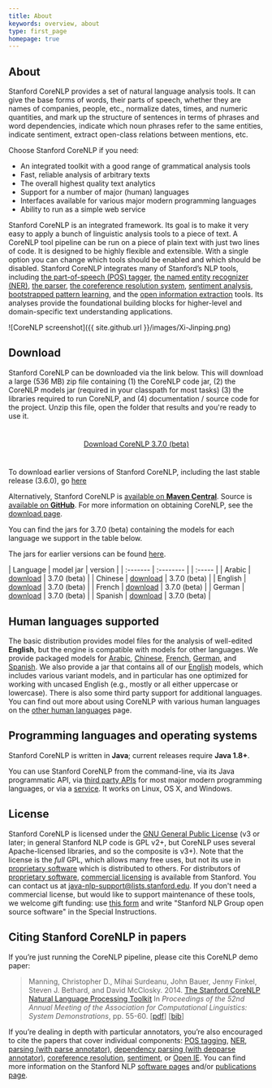 ```yaml
---
title: About
keywords: overview, about
type: first_page
homepage: true
---
```


## About

Stanford CoreNLP provides a set of natural language analysis
tools. It can give the base
forms of words, their parts of speech, whether they are names of
companies, people, etc., normalize dates, times, and numeric quantities,
and mark up the structure of sentences in terms of
phrases and word dependencies, indicate which noun phrases refer to
the same entities, indicate sentiment, extract open-class relations between mentions, etc. 

Choose Stanford CoreNLP if you need:

* An integrated toolkit with a good range of grammatical analysis tools
* Fast, reliable analysis of arbitrary texts
* The overall highest quality text analytics
* Support for a number of major (human) languages
* Interfaces available for various major modern programming languages
* Ability to run as a simple web service

Stanford CoreNLP is an integrated framework. Its goal is to
make it very easy to apply a bunch of linguistic analysis tools to a piece
of text. A CoreNLP tool pipeline can be run on a piece of plain text with
just two lines of code. It is designed to be highly
flexible and extensible.  With a single option you can change which
tools should be enabled and which should be disabled. 
Stanford CoreNLP integrates many of Stanford&rsquo;s NLP tools,
including [the part-of-speech (POS) tagger](http://nlp.stanford.edu/software/tagger.html), 
[the named entity recognizer (NER)](http://nlp.stanford.edu/software/CRF-NER.html),
[the parser](http://nlp.stanford.edu/software/lex-parser.html),
[the coreference resolution system](http://nlp.stanford.edu/software/dcoref.html),
[sentiment analysis](http://nlp.stanford.edu/sentiment/),
[bootstrapped pattern learning](http://nlp.stanford.edu/software/patternslearning.html),
and the
[open information extraction](http://nlp.stanford.edu/software/openie.html)
tools.
Its analyses provide the foundational building blocks for
higher-level and domain-specific text understanding applications.

![CoreNLP screenshot]({{ site.github.url }}/images/Xi-Jinping.png)


## Download

Stanford CoreNLP can be downloaded via the link below. This will download a large (536 MB) zip file containing (1) the CoreNLP code jar, (2) the CoreNLP models jar (required in your classpath for most tasks) (3) the libraries required to run CoreNLP, and (4) documentation / source code for the project. Unzip this file, open the folder that results and you're ready to use it.


<div style="text-align:center; margin-top: 5ex; margin-bottom:5ex;"> <a class="downloadbutton" href="http://nlp.stanford.edu/software/stanford-corenlp-full-2016-10-30.zip">Download CoreNLP 3.7.0 (beta)</a> </div>

To download earlier versions of Stanford CoreNLP, including the last stable release (3.6.0), go [here](history.html)

Alternatively, Stanford CoreNLP is [available on **Maven Central**](http://search.maven.org/#search%7Cga%7C1%7Ca%3A%22stanford-corenlp%22).
Source is [available on **GitHub**](https://github.com/stanfordnlp/CoreNLP).
For more information on obtaining CoreNLP, see the [download page](download.html).

You can find the jars for 3.7.0 (beta) containing the models for each language we support in the table below.

The jars for earlier versions can be found [here](history.html).

| Language | model jar | version |
| :------- | :-------- | | :----- |
| Arabic  | [download](http://nlp.stanford.edu/software/stanford-arabic-corenlp-2016-10-27-models.jar) | 3.7.0 (beta) |
| Chinese | [download](http://nlp.stanford.edu/software/stanford-chinese-corenlp-2016-10-27-models.jar) | 3.7.0 (beta) |
| English | [download](http://nlp.stanford.edu/software/stanford-english-corenlp-2016-10-29-models.jar) | 3.7.0 (beta) |
| French | [download](http://nlp.stanford.edu/software/stanford-french-corenlp-2016-10-27-models.jar) | 3.7.0 (beta) |
| German | [download](http://nlp.stanford.edu/software/stanford-german-corenlp-2016-10-27-models.jar) | 3.7.0 (beta) |
| Spanish | [download](http://nlp.stanford.edu/software/stanford-spanish-corenlp-2016-10-27-models.jar) | 3.7.0 (beta) |

## Human languages supported

The basic distribution provides model files for the analysis of well-edited **English**,
but the engine is compatible with models for other languages. We provide
packaged models for
[Arabic](http://nlp.stanford.edu/software/stanford-arabic-corenlp-2016-10-27-models.jar), 
[Chinese](http://nlp.stanford.edu/software/stanford-chinese-corenlp-2016-10-27-models.jar), [French](http://nlp.stanford.edu/software/stanford-french-corenlp-2016-10-27-models.jar), 
[German](http://nlp.stanford.edu/software/stanford-german-corenlp-2016-10-27-models.jar), and [Spanish](http://nlp.stanford.edu/software/stanford-spanish-corenlp-2016-10-27-models.jar).
We also provide a jar that contains all of our
[English](http://nlp.stanford.edu/software/stanford-english-corenlp-2016-10-29-models.jar)
models, which includes various variant models, and in particular has
one optimized for working with uncased English (e.g., mostly or all
either uppercase or lowercase).
There is also some third party support for additional languages. You can find out more about using CoreNLP with
various human languages on the
[other human languages](human-languages.html) page.


## Programming languages and operating systems

Stanford CoreNLP is written in **Java**; current releases  require **Java 1.8+**. 

You can use Stanford CoreNLP from the command-line, via its Java
programmatic API, via [third party APIs](other-languages.html) for most major modern
programming languages, or via a [service](corenlp-server.html).
It works on Linux, OS X, and Windows.

## License

Stanford CoreNLP is licensed under the [GNU General Public License](http://www.gnu.org/licenses/gpl.html)
(v3 or later; in general Stanford NLP
code is GPL v2+, but CoreNLP uses several Apache-licensed libraries, and so the composite is v3+).
Note that the license is the <i>full</i> GPL,
which allows many free uses, but not its use in 
[proprietary software](http://www.gnu.org/licenses/gpl-faq.html#GPLInProprietarySystem) 
which is distributed to others.
For distributors of
[proprietary software](http://www.gnu.org/licenses/gpl-faq.html#GPLInProprietarySystem),
[commercial licensing](http://techfinder.stanford.edu/technology_detail.php?ID=29724)
is available from Stanford. You can contact us at 
[java-nlp-support@lists.stanford.edu](mailto:java-nlp-support@lists.stanford.edu).
If you don't need a commercial license, but would like to support
maintenance of these tools, we welcome gift funding:
use [this form](http://giving.stanford.edu/goto/writeingift)
and write "Stanford NLP Group open source software" in the Special Instructions.


## Citing Stanford CoreNLP in papers

If you&rsquo;re just running the CoreNLP pipeline, please cite this CoreNLP
demo paper: 

> Manning, Christopher D., Mihai Surdeanu, John Bauer, Jenny Finkel, Steven J. Bethard, and David McClosky. 2014. [The Stanford CoreNLP Natural Language Processing Toolkit](http://nlp.stanford.edu/pubs/StanfordCoreNlp2014.pdf) In *Proceedings of the 52nd Annual Meeting of the Association for Computational Linguistics: System Demonstrations*, pp. 55-60. \[[pdf](http://nlp.stanford.edu/pubs/StanfordCoreNlp2014.pdf)\] \[[bib](http://nlp.stanford.edu/pubs/StanfordCoreNlp2014.bib)\]

If you&rsquo;re dealing in depth with particular annotators,
you&rsquo;re also encouraged to cite the papers that cover individual
components:
[POS tagging](http://nlp.stanford.edu/software/tagger.shtml),
[NER](http://nlp.stanford.edu/software/CRF-NER.shtml),
[parsing (with parse annotator)](http://nlp.stanford.edu/software/lex-parser.shtml),
[dependency parsing (with depparse annotator)](http://nlp.stanford.edu/software/nndep.shtml),
[coreference resolution](http://nlp.stanford.edu/software/dcoref.shtml),
[sentiment](http://nlp.stanford.edu/sentiment/), or [Open IE](http://nlp.stanford.edu/software/openie.html).
You can find more information on the Stanford NLP
[software pages](http://nlp.stanford.edu/software/) and/or
[publications page](http://nlp.stanford.edu/pubs/).


